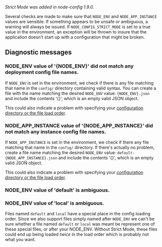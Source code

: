 _Strict Mode was added in node-config 1.9.0._

Several checks are made to make sure that `NODE_ENV` and `NODE_APP_INSTANCE` values are sensible. If something appears to be unsafe or ambiguous, a warning will always be issued.  If `NODE_CONFIG_STRICT_MODE` is set to a true value in the environment, an exception will be thrown to insure that the application doesn't start up with a configuration that might be broken.  

## Diagnostic messages 

###  NODE_ENV value of '{NODE_ENV}' did not match any deployment config file names.

If `NODE_ENV` is set in the environment, we check if there is any file matching that name in the `config/` directory containing valid syntax. You can create a file with the name matching the desired `NODE_ENV` value: `{NODE_ENV}.json` and include the contents '{}', which is an empty valid JSON object.

This could also indicate a problem with specifying your [configuration directory or the file load order](https://github.com/lorenwest/node-config/wiki/Configuration-Files).

### NODE_APP_INSTANCE value of '{NODE_APP_INSTANCE}' did not match any instance config file names.

If `NODE_APP_INSTANCE` is set in the environment, we check if there any file matching that name in the `config/` directory. If there's actually no problem, create a file name matching the desired `NODE_ENV` value: `default-{NODE_APP_INSTANCE}.json` and include the contents '{}', which is an empty valid JSON object.

This could also indicate a problem with specifying your [configuration directory or the file load order](https://github.com/lorenwest/node-config/wiki/Configuration-Files).

###  NODE_ENV value of 'default' is ambiguous.
###  NODE_ENV value of 'local' is ambiguous.

Files named `default` and `local` have a special place in the config loading order. Since we also support files simply named after `NODE_ENV` we can't be sure whether a file named `default` or `local` was meant be represent one of these special files, or after your NODE_ENV. Without Strict Mode, these files could end up being loaded _twice_ in the load order which is probably not what you want.


